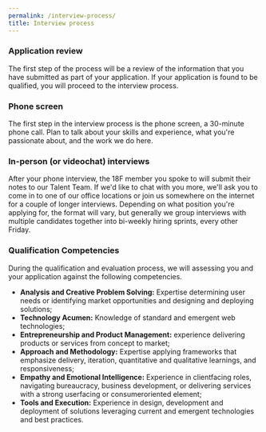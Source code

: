 ```yaml
---
permalink: /interview-process/
title: Interview process
---
```


### Application review

The first step of the process will be a review of the information that you have submitted as part of your application. If your application is found to be qualified, you will proceed to the interview process.

### Phone screen

The first step in the interview process is the phone screen, a 30-minute phone call. Plan to talk about your skills and experience, what you're passionate about, and the work we do here.

### In-person (or videochat) interviews

After your phone interview, the 18F member you spoke to will submit their notes to our Talent Team. If we'd like to chat with you more, we'll ask you to come in to one of our office locations or join us somewhere on the internet for a couple of longer interviews. Depending on what position you're applying for, the format will vary, but generally we group interviews with multiple candidates together into bi-weekly hiring sprints, every other Friday. 

### Qualification Competencies
During the qualification and evaluation process, we will assessing you and your application against the following competencies.

- **Analysis and Creative Problem Solving:** Expertise determining user
needs or identifying market opportunities and designing and
deploying solutions;
- **Technology Acumen:** Knowledge of standard and emergent web
technologies;
- **Entrepreneurship and Product Management:** experience delivering
products or services from concept to market;
- **Approach and Methodology:** Expertise applying frameworks that
emphasize delivery, iteration, quantitative and qualitative learnings,
and responsiveness;
- **Empathy and Emotional Intelligence:** Experience in client­facing
roles, navigating bureaucracy, business development, or delivering
services with a strong userfacing or consumer­oriented element;
- **Tools and Execution:** Experience in design, development and
deployment of solutions leveraging current and emergent
technologies and best practices.

